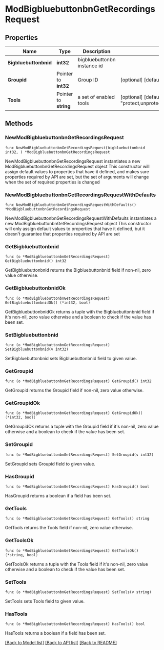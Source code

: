 # ModBigbluebuttonbnGetRecordingsRequest

## Properties

Name | Type | Description | Notes
------------ | ------------- | ------------- | -------------
**Bigbluebuttonbnid** | **int32** | bigbluebuttonbn instance id | 
**Groupid** | Pointer to **int32** | Group ID | [optional] [default to null]
**Tools** | Pointer to **string** | a set of enabled tools | [optional] [default to "protect,unprotect,publish,unpublish,delete"]

## Methods

### NewModBigbluebuttonbnGetRecordingsRequest

`func NewModBigbluebuttonbnGetRecordingsRequest(bigbluebuttonbnid int32, ) *ModBigbluebuttonbnGetRecordingsRequest`

NewModBigbluebuttonbnGetRecordingsRequest instantiates a new ModBigbluebuttonbnGetRecordingsRequest object
This constructor will assign default values to properties that have it defined,
and makes sure properties required by API are set, but the set of arguments
will change when the set of required properties is changed

### NewModBigbluebuttonbnGetRecordingsRequestWithDefaults

`func NewModBigbluebuttonbnGetRecordingsRequestWithDefaults() *ModBigbluebuttonbnGetRecordingsRequest`

NewModBigbluebuttonbnGetRecordingsRequestWithDefaults instantiates a new ModBigbluebuttonbnGetRecordingsRequest object
This constructor will only assign default values to properties that have it defined,
but it doesn't guarantee that properties required by API are set

### GetBigbluebuttonbnid

`func (o *ModBigbluebuttonbnGetRecordingsRequest) GetBigbluebuttonbnid() int32`

GetBigbluebuttonbnid returns the Bigbluebuttonbnid field if non-nil, zero value otherwise.

### GetBigbluebuttonbnidOk

`func (o *ModBigbluebuttonbnGetRecordingsRequest) GetBigbluebuttonbnidOk() (*int32, bool)`

GetBigbluebuttonbnidOk returns a tuple with the Bigbluebuttonbnid field if it's non-nil, zero value otherwise
and a boolean to check if the value has been set.

### SetBigbluebuttonbnid

`func (o *ModBigbluebuttonbnGetRecordingsRequest) SetBigbluebuttonbnid(v int32)`

SetBigbluebuttonbnid sets Bigbluebuttonbnid field to given value.


### GetGroupid

`func (o *ModBigbluebuttonbnGetRecordingsRequest) GetGroupid() int32`

GetGroupid returns the Groupid field if non-nil, zero value otherwise.

### GetGroupidOk

`func (o *ModBigbluebuttonbnGetRecordingsRequest) GetGroupidOk() (*int32, bool)`

GetGroupidOk returns a tuple with the Groupid field if it's non-nil, zero value otherwise
and a boolean to check if the value has been set.

### SetGroupid

`func (o *ModBigbluebuttonbnGetRecordingsRequest) SetGroupid(v int32)`

SetGroupid sets Groupid field to given value.

### HasGroupid

`func (o *ModBigbluebuttonbnGetRecordingsRequest) HasGroupid() bool`

HasGroupid returns a boolean if a field has been set.

### GetTools

`func (o *ModBigbluebuttonbnGetRecordingsRequest) GetTools() string`

GetTools returns the Tools field if non-nil, zero value otherwise.

### GetToolsOk

`func (o *ModBigbluebuttonbnGetRecordingsRequest) GetToolsOk() (*string, bool)`

GetToolsOk returns a tuple with the Tools field if it's non-nil, zero value otherwise
and a boolean to check if the value has been set.

### SetTools

`func (o *ModBigbluebuttonbnGetRecordingsRequest) SetTools(v string)`

SetTools sets Tools field to given value.

### HasTools

`func (o *ModBigbluebuttonbnGetRecordingsRequest) HasTools() bool`

HasTools returns a boolean if a field has been set.


[[Back to Model list]](../README.md#documentation-for-models) [[Back to API list]](../README.md#documentation-for-api-endpoints) [[Back to README]](../README.md)


